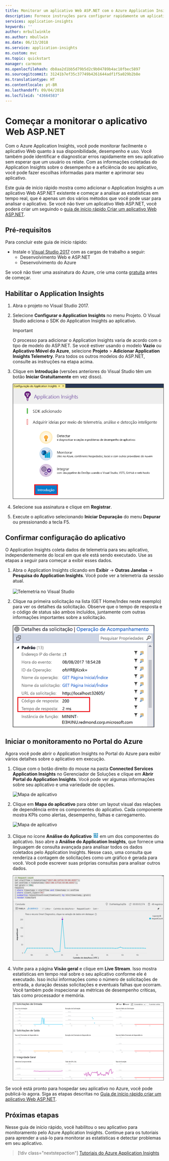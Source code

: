 ```yaml
---
title: Monitorar um aplicativo Web ASP.NET com o Azure Application Insights | Microsoft Docs
description: Fornece instruções para configurar rapidamente um aplicativo Web ASP.NET para monitoramento com o Application Insights
services: application-insights
keywords: ''
author: mrbullwinkle
ms.author: mbullwin
ms.date: 06/13/2018
ms.service: application-insights
ms.custom: mvc
ms.topic: quickstart
manager: carmonm
ms.openlocfilehash: db8aa2d1bb5d79b5d2c9b04789b4ac18fbec5897
ms.sourcegitcommit: 31241b7ef35c37749b4261644adf1f5a029b2b8e
ms.translationtype: HT
ms.contentlocale: pt-BR
ms.lasthandoff: 09/04/2018
ms.locfileid: "43664583"
---
```

# <a name="start-monitoring-your-aspnet-web-application"></a>Começar a monitorar o aplicativo Web ASP.NET

Com o Azure Application Insights, você pode monitorar facilmente o aplicativo Web quanto à sua disponibilidade, desempenho e uso.  Você também pode identificar e diagnosticar erros rapidamente em seu aplicativo sem esperar que um usuário os relate.  Com as informações coletadas do Application Insights sobre o desempenho e a eficiência do seu aplicativo, você pode fazer escolhas informadas para manter e aprimorar seu aplicativo.

Este guia de início rápido mostra como adicionar o Application Insights a um aplicativo Web ASP.NET existente e começar a analisar as estatísticas em tempo real, que é apenas um dos vários métodos que você pode usar para analisar o aplicativo. Se você não tiver um aplicativo Web ASP.NET, você poderá criar um seguindo o [guia de início rápido Criar um aplicativo Web ASP.NET](../app-service/app-service-web-get-started-dotnet-framework.md).

## <a name="prerequisites"></a>Pré-requisitos
Para concluir este guia de início rápido:

- Instale o [Visual Studio 2017](https://www.visualstudio.com/downloads/) com as cargas de trabalho a seguir:
    - Desenvolvimento Web e ASP.NET
    - Desenvolvimento do Azure


Se você não tiver uma assinatura do Azure, crie uma conta [gratuita](https://azure.microsoft.com/free/) antes de começar.

## <a name="enable-application-insights"></a>Habilitar o Application Insights

1. Abra o projeto no Visual Studio 2017.
2. Selecione **Configurar o Application Insights** no menu Projeto. O Visual Studio adiciona o SDK do Application Insights ao aplicativo.

    > [!IMPORTANT]
    > O processo para adicionar o Application Insights varia de acordo com o tipo de modelo do ASP.NET. Se você estiver usando o modelo **Vazio** ou **Aplicativo Móvel do Azure**, selecione **Projeto** > **Adicionar Application Insights Telemetry**. Para todos os outros modelos do ASP.NET, consulte as instruções na etapa acima. 

3. Clique em **Introdução** (versões anteriores do Visual Studio têm um botão **Iniciar Gratuitamente** em vez disso).

    ![Adicionando o Application Insights ao Visual Studio](./media/quick-monitor-portal/add-application-insights-b.png)

4. Selecione sua assinatura e clique em **Registrar**.

5. Execute o aplicativo selecionando **Iniciar Depuração** do menu **Depurar** ou pressionando a tecla F5.

## <a name="confirm-app-configuration"></a>Confirmar configuração do aplicativo

O Application Insights coleta dados de telemetria para seu aplicativo, independentemente do local em que ele está sendo executado. Use as etapas a seguir para começar a exibir esses dados.

1. Abra o Application Insights clicando em **Exibir** -> **Outras Janelas** -> **Pesquisa do Application Insights**.  Você pode ver a telemetria da sessão atual.<BR><br>![Telemetria no Visual Studio](./media/quick-monitor-portal/telemetry-in-vs.png)

2. Clique na primeira solicitação na lista (GET Home/Index neste exemplo) para ver os detalhes da solicitação. Observe que o tempo de resposta e o código de status são ambos incluídos, juntamente com outras informações importantes sobre a solicitação.<br><br>![Detalhes da resposta no Visual Studio](media/quick-monitor-portal/request-details.png)

## <a name="start-monitoring-in-the-azure-portal"></a>Iniciar o monitoramento no Portal do Azure

Agora você pode abrir o Application Insights no Portal do Azure para exibir vários detalhes sobre o aplicativo em execução.

1. Clique com o botão direito do mouse na pasta **Connected Services Application Insights** no Gerenciador de Soluções e clique em **Abrir Portal do Application Insights**.  Você pode ver algumas informações sobre seu aplicativo e uma variedade de opções.

    ![Mapa de aplicativo](media/quick-monitor-portal/overview-001.png)

2. Clique em **Mapa do aplicativo** para obter um layout visual das relações de dependência entre os componentes do aplicativo.  Cada componente mostra KPIs como alertas, desempenho, falhas e carregamento.

    ![Mapa de aplicativo](media/quick-monitor-portal/application-map-001.png)

3. Clique no ícone **Análise do Aplicativo** ![Mapa do Aplicativo](media/quick-monitor-portal/app-analytics-icon.png) em um dos componentes do aplicativo.  Isso abre a **Análise do Application Insights**, que fornece uma linguagem de consulta avançada para analisar todos os dados coletados pelo Application Insights.  Nesse caso, uma consulta que renderiza a contagem de solicitações como um gráfico é gerada para você.  Você pode escrever suas próprias consultas para analisar outros dados.

    ![Análise](media/quick-monitor-portal/analytics.png)

4. Volte para a página **Visão geral** e clique em **Live Stream**.  Isso mostra estatísticas em tempo real sobre o seu aplicativo conforme ele é executado.  Isso inclui informações como o número de solicitações de entrada, a duração dessas solicitações e eventuais falhas que ocorram.  Você também pode inspecionar as métricas de desempenho críticas, tais como processador e memória.

    ![Live Stream](media/quick-monitor-portal/live-stream.png)

Se você está pronto para hospedar seu aplicativo no Azure, você pode publicá-lo agora. Siga as etapas descritas no [Guia de início rápido criar um aplicativo Web ASP.NET](../app-service/app-service-web-get-started-dotnet.md#update-the-app-and-redeploy).

## <a name="next-steps"></a>Próximas etapas
Nesse guia de início rápido, você habilitou o seu aplicativo para monitoramento pelo Azure Application Insights.  Continue para os tutoriais para aprender a usá-lo para monitorar as estatísticas e detectar problemas em seu aplicativo.

> [!div class="nextstepaction"]
> [Tutoriais do Azure Application Insights](app-insights-tutorial-runtime-exceptions.md)
